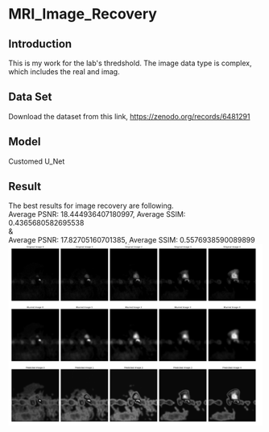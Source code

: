 # MRI_Image_Recovery

## Introduction
This is my work for the lab's thredshold.
The image data type is complex, which includes the real and imag.

## Data Set 
Download the dataset from this link, https://zenodo.org/records/6481291

## Model
Customed U_Net

## Result
The best results for image recovery are following.
<br>
Average PSNR: 18.444936407180997, Average SSIM: 0.4365680582695538
<br>
&
<br>
Average PSNR: 17.82705160701385, Average SSIM: 0.5576938590089899
<br>
![The result for MRI Recovery](./result_pdf/Result.png)


